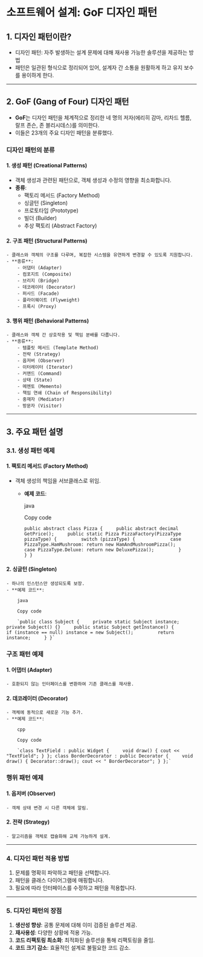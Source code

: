 # 소프트웨어 설계: GoF 디자인 패턴

## 1. 디자인 패턴이란?
- 디자인 패턴: 자주 발생하는 설계 문제에 대해 재사용 가능한 솔루션을 제공하는 방법
- 패턴은 일관된 형식으로 정리되어 있어, 설계자 간 소통을 원활하게 하고 유지 보수를 용이하게 한다.

---
## 2. GoF (Gang of Four) 디자인 패턴
- **GoF**는 디자인 패턴을 체계적으로 정리한 네 명의 저자(에리히 감마, 리차드 헬름, 랄프 존슨, 존 블리시데스)를 의미한다. 
- 이들은 23개의 주요 디자인 패턴을 분류했다.

### 디자인 패턴의 분류
#### 1. 생성 패턴 (Creational Patterns)
- 객체 생성과 관련된 패턴으로, 객체 생성과 수정의 영향을 최소화합니다.
- **종류**:
    - 팩토리 메서드 (Factory Method)
    - 싱글턴 (Singleton)
    - 프로토타입 (Prototype)
    - 빌더 (Builder)
    - 추상 팩토리 (Abstract Factory)

#### 2. 구조 패턴 (Structural Patterns)
    - 클래스와 객체의 구조를 다루며, 복잡한 시스템을 유연하게 변경할 수 있도록 지원합니다.
    - **종류**:
        - 어댑터 (Adapter)
        - 컴포지트 (Composite)
        - 브리지 (Bridge)
        - 데코레이터 (Decorator)
        - 퍼사드 (Facade)
        - 플라이웨이트 (Flyweight)
        - 프록시 (Proxy)
#### 3. **행위 패턴 (Behavioral Patterns)**
    
    - 클래스와 객체 간 상호작용 및 책임 분배를 다룹니다.
    - **종류**:
        - 템플릿 메서드 (Template Method)
        - 전략 (Strategy)
        - 옵저버 (Observer)
        - 이터레이터 (Iterator)
        - 커맨드 (Command)
        - 상태 (State)
        - 메멘토 (Memento)
        - 책임 연쇄 (Chain of Responsibility)
        - 중재자 (Mediator)
        - 방문자 (Visitor)

---
## 3. 주요 패턴 설명
### 3.1. 생성 패턴 예제
#### 1. 팩토리 메서드 (Factory Method)
- 객체 생성의 책임을 서브클래스로 위임.
    - **예제 코드**:
        
        java
        
        Copy code
        
        `public abstract class Pizza {     public abstract decimal GetPrice();     public static Pizza PizzaFactory(PizzaType pizzaType) {         switch (pizzaType) {             case PizzaType.HamMushroom: return new HamAndMushroomPizza();             case PizzaType.Deluxe: return new DeluxePizza();         }     } }`
        
#### 2. 싱글턴 (Singleton)
    
    - 하나의 인스턴스만 생성되도록 보장.
    - **예제 코드**:
        
        java
        
        Copy code
        
        `public class Subject {     private static Subject instance;     private Subject() {}     public static Subject getInstance() {         if (instance == null) instance = new Subject();         return instance;     } }`
        

### 구조 패턴 예제
#### 1. **어댑터 (Adapter)**
    - 호환되지 않는 인터페이스를 변환하여 기존 클래스를 재사용.
#### 2. **데코레이터 (Decorator)**
    - 객체에 동적으로 새로운 기능 추가.
    - **예제 코드**:
        
        cpp
        
        Copy code
        
        `class TextField : public Widget {     void draw() { cout << "TextField"; } }; class BorderDecorator : public Decorator {     void draw() { Decorator::draw(); cout << " BorderDecorator"; } };`
        

### 행위 패턴 예제
#### 1. 옵저버 (Observer)
    - 객체 상태 변경 시 다른 객체에 알림.
#### 2. 전략 (Strategy)
    - 알고리즘을 객체로 캡슐화해 교체 가능하게 설계.

---

### **4. 디자인 패턴 적용 방법**

1. 문제를 명확히 파악하고 패턴을 선택합니다.
2. 패턴을 클래스 다이어그램에 매핑합니다.
3. 필요에 따라 인터페이스를 수정하고 패턴을 적용합니다.

---

### **5. 디자인 패턴의 장점**

1. **생산성 향상**: 공통 문제에 대해 이미 검증된 솔루션 제공.
2. **재사용성**: 다양한 상황에 적용 가능.
3. **코드 리팩토링 최소화**: 최적화된 솔루션을 통해 리팩토링을 줄임.
4. **코드 크기 감소**: 효율적인 설계로 불필요한 코드 감소.